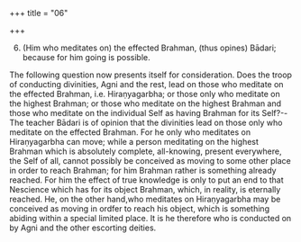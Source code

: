 +++
title = "06"

+++


6. (Him who meditates on) the effected Brahman, (thus opines) Bādari; because for him going is possible.

The following question now presents itself for consideration. Does the troop of conducting divinities, Agni and the rest, lead on those who meditate on the effected Brahman, i.e. Hiraṇyagarbha; or those only who meditate on the highest Brahman; or those who meditate on the highest Brahman and those who meditate on the individual Self as having Brahman for its Self?--The teacher Bādari is of opinion that the divinities lead on those only who meditate on the effected Brahman. For he only who meditates on Hiraṇyagarbha can move; while a person meditating on the highest Brahman which is absolutely complete, all-knowing, present everywhere, the Self of all, cannot possibly be conceived as moving to some other place in order to reach Brahman; for him Brahman rather is something already reached. For him the effect of true knowledge is only to put an end to that Nescience which has for its object Brahman, which, in reality, is eternally reached. He, on the other hand,who meditates on Hiraṇyagarbha may be conceived as moving in ordfer to reach his object, which is something abiding within a special limited place. It is he therefore who is conducted on by Agni and the other escorting deities.

